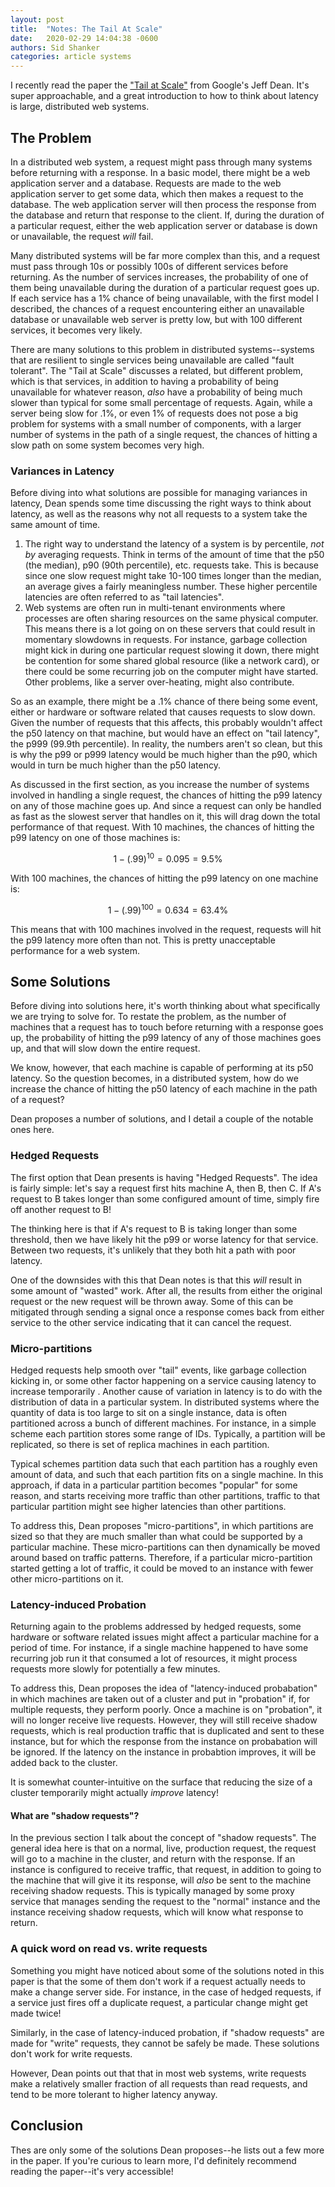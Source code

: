 ```yaml
---
layout: post
title:  "Notes: The Tail At Scale"
date:   2020-02-29 14:04:38 -0600
authors: Sid Shanker
categories: article systems
---
```

<script type="text/javascript" async
  src="https://cdnjs.cloudflare.com/ajax/libs/mathjax/2.7.4/MathJax.js?config=TeX-MML-AM_CHTML">
</script>

I recently read the paper the ["Tail at Scale"](https://cseweb.ucsd.edu/~gmporter/classes/fa17/cse124/post/schedule/p74-dean.pdf)
from Google's Jeff Dean. It's super approachable, and a great introduction to how to
think about latency is large, distributed web systems.

## The Problem

In a distributed web system, a request might pass through many systems before returning with a response. In a basic model,
there might be a web application server and a database. Requests
are made to the web application server to get some data, which then makes a request to the database. The web application
server will then process the response from the database and return that response to the client.
If, during the duration of a particular request, either the web application server or database is down or unavailable,
the request *will* fail.

Many distributed systems will be far more complex than this, and a request must pass through 10s or possibly 100s of
different services before returning. As the number of services increases, the probability of one of them being unavailable
during the duration of a particular request goes up. If each service has a 1% chance of being unavailable, with the first model
I described, the chances of a request encountering either an unavailable database or unavailable web server is pretty low, but
with 100 different services, it becomes very likely.

There are many solutions to this problem in distributed systems--systems that are resilient to single services being unavailable
are called "fault tolerant". The "Tail at Scale" discusses a related, but different problem, which is that services, in addition
to having a probability of being unavailable for whatever reason, _also_ have a probability of being much slower than typical
for some small percentage of requests. Again, while a server being slow for .1%, or even 1% of requests does not pose a big
problem for systems with a small number of components, with a larger number of systems in the path of a single request,
the chances of hitting a slow path on some system becomes very high.

### Variances in Latency

Before diving into what solutions are possible for managing variances in latency, Dean spends some time discussing
the right ways to think about latency, as well as the reasons why not all requests to a system take the same
amount of time.

1. The right way to understand the latency of a system is by percentile, *not by* averaging requests. Think in terms of the amount of time
that  the p50 (the median), p90 (90th percentile), etc. requests take. This is because since one slow request might take 10-100 times
longer than the median, an average gives a fairly meaningless number. These higher percentile latencies are often referred to as "tail latencies".
2. Web systems are often run in multi-tenant environments where processes are often sharing resources on the same physical computer. This
means there is a lot going on on these servers that could result in momentary slowdowns in requests. For instance, garbage collection
might kick in during one particular request slowing it down, there might be contention for some shared global resource (like a network
card), or there could be some recurring job on the computer might have started. Other problems, like a server over-heating,
might also contribute.

So as an example, there might be a .1% chance of there being some event, either or hardware or software related that
causes requests to slow down. Given the number of requests that this affects, this probably wouldn't affect the p50 latency on that
machine, but would have an effect on "tail latency", the p999 (99.9th percentile). In reality, the numbers aren't so clean, but
this is why the p99 or p999 latency would be much higher than the p90, which would in turn be much higher than the p50 latency.

As discussed in the first section, as you increase the number of systems involved in handling a single request, the chances of
hitting the p99 latency on any of those machine goes up. And since a request can only be handled as fast as the slowest server
that handles on it, this will drag down the total performance of that request. With 10 machines, the chances of hitting the
p99 latency on one of those machines is:

$$ 1 - (.99)^{10} = 0.095 = 9.5\%$$

With 100 machines, the chances of hitting the p99 latency on one
machine is:


$$ 1 - (.99)^{100} = 0.634 = 63.4\%$$


This means that with 100 machines involved in the request,
requests will hit the p99 latency more often than not. This is pretty unacceptable performance for a web system.

## Some Solutions

Before diving into solutions here, it's worth thinking about what specifically we are trying to solve for. To restate
the problem, as the number of machines that a request has to touch before returning with a response goes up, the probability
of hitting the p99 latency of any of those machines goes up, and that will slow down the entire request.

We know, however, that each machine is capable of performing at its p50 latency. So the question becomes, in a distributed
system, how do we increase the chance of hitting the p50 latency of each machine in the path of a request?

Dean proposes a number of solutions, and I detail a couple of the notable ones here.

### Hedged Requests

The first option that Dean presents is having "Hedged Requests". The idea is fairly simple: let's say a request first hits machine A,
then B, then C. If A's request to B takes longer than some configured amount of time, simply fire off another request to B!

The thinking here is that  if A's request to B is taking longer than some threshold, then we have likely hit the p99 or worse latency
for that service. Between two requests, it's unlikely that they both hit a path with poor latency.

One of the downsides with this that Dean notes is that this *will* result in some amount of "wasted" work. After all, the results from
either the original request or the new request will be thrown away. Some of this can be mitigated through sending a signal once a response
comes back from either service to the other service indicating that it can cancel the request.

### Micro-partitions

Hedged requests help smooth over "tail" events, like garbage collection kicking in, or some other factor happening on
a service causing latency to increase temporarily . Another cause of variation in
latency is to do with the distribution of data in a particular system. In distributed systems where the quantity
of data is too large to sit on a single instance, data is often partitioned across a bunch of different machines.
For instance, in a simple scheme each partition stores some range of IDs. Typically, a partition will be replicated,
so there is set of replica machines in each partition.

Typical schemes partition data such that each partition has a roughly even amount of data, and such that each
partition fits on a single machine. In this approach, if data in a particular partition becomes "popular" for
some reason, and starts receiving more traffic than other partitions, traffic to that particular partition might
see higher latencies than other partitions.

To address this, Dean proposes "micro-partitions", in which partitions are sized so that they are much smaller than
what could be supported by a particular machine. These micro-partitions can then dynamically be moved around based
on traffic patterns. Therefore, if a particular micro-partition started getting a lot of traffic, it could be moved
to an instance with fewer other micro-partitions on it.

### Latency-induced Probation

Returning again to the problems addressed by hedged requests, some hardware or software related issues might
affect a particular machine for a period of time. For instance, if a single machine happened to have some
recurring job run it that consumed a lot of resources, it might process requests more slowly for potentially
a few minutes.

To address this, Dean proposes the idea of "latency-induced probabation" in which machines are taken out of
a cluster and put in "probation" if, for multiple requests, they perform poorly. Once a machine is on "probation",
it will no longer receive live requests. However, they will still receive shadow requests, which is real production
traffic that is duplicated and sent to these instance, but for which the response from the instance on probabation
will be ignored. If the latency on the instance in probabtion improves, it will be added back to the cluster.

It is somewhat counter-intuitive on the surface that reducing the size of a cluster temporarily might actually
*improve* latency!

#### What are "shadow requests"?

In the previous section I talk about the concept of "shadow requests". The general idea here is that on a normal,
live, production request, the request will go to a machine in the cluster, and return with the response. If an
instance is configured to receive traffic, that request, in addition to going to the machine that will give it
its response, will *also* be sent to the machine receiving shadow requests. This is typically managed by some proxy
service that manages sending the request to the "normal" instance and the instance receiving shadow requests, which
will know what response to return.

### A quick word on read vs. write requests

Something you might have noticed about some of the solutions noted in this paper is that the
some of them don't work if a request actually needs to make a change server side. For instance,
in the case of hedged requests, if a service just fires off a duplicate request, a particular
change might get made twice!

Similarly, in the case of latency-induced probation, if "shadow requests" are made for "write"
requests, they cannot be safely be made. These solutions don't work for write requests.

However, Dean points out that that in most web systems, write requests make a relatively smaller
fraction of all requests than read requests, and tend to be more tolerant to higher latency anyway.

## Conclusion

Thes are only some of the solutions Dean proposes--he lists out a few more in the paper. If you're
curious to learn more, I'd definitely recommend reading the paper--it's very accessible!

